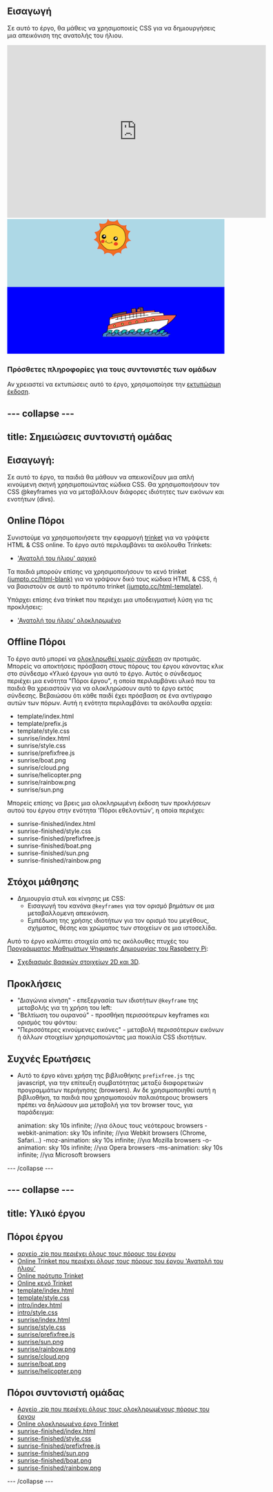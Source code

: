 ## Εισαγωγή

Σε αυτό το έργο, θα μάθεις να χρησιμοποιείς CSS για να δημιουργήσεις μια απεικόνιση της ανατολής του ήλιου.

<div class="trinket">
  <iframe src="https://trinket.io/embed/html/abcc0284a3?outputOnly=true&start=result" width="600" height="400" frameborder="0" marginwidth="0" marginheight="0" allowfullscreen>
  </iframe>
  <img src="images/sunrise-final.png">
</div>

### Πρόσθετες πληροφορίες για τους συντονιστές των ομάδων

Αν χρειαστεί να εκτυπώσεις αυτό το έργο, χρησιμοποίησε την [εκτυπώσιμη έκδοση](https://projects.raspberrypi.org/en/projects/sunrise/print).

## \--- collapse \---

## title: Σημειώσεις συντονιστή ομάδας

## Εισαγωγή:

Σε αυτό το έργο, τα παιδιά θα μάθουν να απεικονίζουν μια απλή κινούμενη σκηνή χρησιμοποιώντας κώδικα CSS. Θα χρησιμοποιήσουν τον CSS @keyframes για να μεταβάλλουν διάφορες ιδιότητες των εικόνων και ενοτήτων (divs).

## Online Πόροι

Συνιστούμε να χρησιμοποιήσετε την εφαρμογή [trinket](https://trinket.io/) για να γράψετε HTML & CSS online. Το έργο αυτό περιλαμβάνει τα ακόλουθα Trinkets:

+ ['Ανατολή του ήλιου' αρχικό](http://jumpto.cc/web-sunrise)

Τα παιδιά μπορούν επίσης να χρησιμοποιήσουν το κενό trinket [(jumpto.cc/html-blank)](http://jumpto.cc/html-blank) για να γράψουν δικό τους κώδικα HTML & CSS, ή να βασιστούν σε αυτό το πρότυπο trinket [(jumpto.cc/html-template)](http://jumpto.cc/html-template).

Υπάρχει επίσης ένα trinket που περιέχει μια υποδειγματική λύση για τις προκλήσεις:

+ ['Ανατολή του ήλιου' ολοκληρωμένο](https://trinket.io/html/abcc0284a3)

## Offline Πόροι

Το έργο αυτό μπορεί να [ολοκληρωθεί χωρίς σύνδεση](../offline.html) αν προτιμάς. Μπορείς να αποκτήσεις πρόσβαση στους πόρους του έργου κάνοντας κλικ στο σύνδεσμο «Υλικό έργου» για αυτό το έργο. Αυτός ο σύνδεσμος περιέχει μια ενότητα "Πόροι έργου", η οποία περιλαμβάνει υλικό που τα παιδιά θα χρειαστούν για να ολοκληρώσουν αυτό το έργο εκτός σύνδεσης. Βεβαιώσου ότι κάθε παιδί έχει πρόσβαση σε ένα αντίγραφο αυτών των πόρων. Αυτή η ενότητα περιλαμβάνει τα ακόλουθα αρχεία:

+ template/index.html
+ template/prefix.js
+ template/style.css
+ sunrise/index.html
+ sunrise/style.css
+ sunrise/prefixfree.js
+ sunrise/boat.png
+ sunrise/cloud.png
+ sunrise/helicopter.png
+ sunrise/rainbow.png
+ sunrise/sun.png

Μπορείς επίσης να βρεις μια ολοκληρωμένη έκδοση των προκλήσεων αυτού του έργου στην ενότητα 'Πόροι εθελοντών', η οποία περιέχει:

+ sunrise-finished/index.html
+ sunrise-finished/style.css
+ sunrise-finished/prefixfree.js
+ sunrise-finished/boat.png
+ sunrise-finished/sun.png
+ sunrise-finished/rainbow.png

## Στόχοι μάθησης

+ Δημιουργία στυλ και κίνησης με CSS: 
    + Εισαγωγή του κανόνα `@keyframes` για τον ορισμό βημάτων σε μια μεταβαλλομενη απεικόνιση.
    + Εμπέδωση της χρήσης ιδιοτήτων για τον ορισμό του μεγέθους, σχήματος, θέσης και χρώματος των στοιχείων σε μια ιστοσελίδα.

Αυτό το έργο καλύπτει στοιχεία από τις ακόλουθες πτυχές του [Προγράμματος Μαθημάτων Ψηφιακής Δημιουργίας του Raspberry Pi](http://rpf.io/curriculum):

+ [Σχεδιασμός βασικών στοιχείων 2D και 3D](https://www.raspberrypi.org/curriculum/design/creator).

## Προκλήσεις

+ "Διαγώνια κίνηση" - επεξεργασία των ιδιοτήτων `@keyframe` της μεταβολής για τη χρήση του left:
+ "Βελτίωση του ουρανού" - προσθήκη περισσότερων keyframes και ορισμός του φόντου:
+ "Περισσότερες κινούμενες εικόνες" - μεταβολή περισσότερων εικόνων ή άλλων στοιχείων χρησιμοποιώντας μια ποικιλία CSS ιδιοτήτων. 

## Συχνές Ερωτήσεις

+ Αυτό το έργο κάνει χρήση της βιβλιοθήκης `prefixfree.js` της javascript, για την επίτευξη συμβατότητας μεταξύ διαφορετικών προγραμμάτων περιήγησης (browsers). Αν δε χρησιμοποιηθεί αυτή η βιβλιοθήκη, τα παιδιά που χρησιμοποιούν παλαιότερους browsers πρέπει να δηλώσουν μια μεταβολή για τον browser τους, για παράδειγμα:

    animation: sky 10s infinite;            //για όλους τους νεότερους browsers
    -webkit-animation: sky 10s infinite;    //για Webkit browsers (Chrome, Safari...)
    -moz-animation: sky 10s infinite;       //για Mozilla browsers
    -o-animation: sky 10s infinite;         //για Opera browsers
    -ms-animation: sky 10s infinite;        //για Microsoft browsers 
    

\--- /collapse \---

## \--- collapse \---

## title: Υλικό έργου

## Πόροι έργου

+ [αρχείο .zip που περιέχει όλους τους πόρους του έργου](https://github.com/raspberrypilearning/sunrise/raw/master/en/resources/sunrise-project-resources.zip)
+ [Online Trinket που περιέχει όλους τους πόρους του έργου 'Ανατολή του ήλιου'](http://jumpto.cc/web-sunrise)
+ [Online πρότυπο Trinket](http://jumpto.cc/trinket-template)
+ [Online κενό Trinket](http://jumpto.cc/trinket-blank)
+ [template/index.html](https://github.com/raspberrypilearning/sunrise/raw/master/en/resources/template-index.html)
+ [template/style.css](https://github.com/raspberrypilearning/sunrise/raw/master/en/resources/template-style.css)
+ [intro/index.html](https://github.com/raspberrypilearning/sunrise/raw/master/en/resources/intro-index.html)
+ [intro/style.css](https://github.com/raspberrypilearning/sunrise/raw/master/en/resources/intro-style.css)
+ [sunrise/index.html](https://github.com/raspberrypilearning/sunrise/raw/master/en/resources/sunrise-index.html)
+ [sunrise/style.css](https://github.com/raspberrypilearning/sunrise/raw/master/en/resources/sunrise-style.css)
+ [sunrise/prefixfree.js](https://github.com/raspberrypilearning/sunrise/raw/master/en/resources/sunrise-prefixfree.js)
+ [sunrise/sun.png](https://github.com/raspberrypilearning/sunrise/raw/master/en/resources/sunrise-sun.png)
+ [sunrise/rainbow.png](https://github.com/raspberrypilearning/sunrise/raw/master/en/resources/sunrise-rainbow.png)
+ [sunrise/cloud.png](https://github.com/raspberrypilearning/sunrise/raw/master/en/resources/sunrise-cloud.png)
+ [sunrise/boat.png](https://github.com/raspberrypilearning/sunrise/raw/master/en/resources/sunrise-boat.png)
+ [sunrise/helicopter.png](https://github.com/raspberrypilearning/sunrise/raw/master/en/resources/sunrise-helicopter.png)

## Πόροι συντονιστή ομάδας

+ [Αρχείο .zip που περιέχει όλους τους ολοκληρωμένους πόρους του έργου](https://github.com/raspberrypilearning/sunrise/raw/master/en/resources/sunrise-volunteer-resources.zip)
+ [Online ολοκληρωμένο έργο Trinket](https://trinket.io/html/abcc0284a3)
+ [sunrise-finished/index.html](https://github.com/raspberrypilearning/sunrise/raw/master/en/resources/sunrise-finished-index.html)
+ [sunrise-finished/style.css](https://github.com/raspberrypilearning/sunrise/raw/master/en/resources/sunrise-finished-style.css)
+ [sunrise-finished/prefixfree.js](https://github.com/raspberrypilearning/sunrise/raw/master/en/resources/sunrise-finished-prefixfree.js)
+ [sunrise-finished/sun.png](https://github.com/raspberrypilearning/sunrise/raw/master/en/resources/sunrise-finished-sun.png)
+ [sunrise-finished/boat.png](https://github.com/raspberrypilearning/sunrise/raw/master/en/resources/sunrise-finished-boat.png)
+ [sunrise-finished/rainbow.png](https://github.com/raspberrypilearning/sunrise/raw/master/en/resources/sunrise-finished-rainbow.png)

\--- /collapse \---